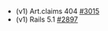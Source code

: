 - (v1) Art.claims 404 [#3015](https://github.com/department-of-veterans-affairs/vets-api/pull/3015)
- (v1) Rails 5.1 [#2897](https://github.com/department-of-veterans-affairs/vets-api/pull/2897)
